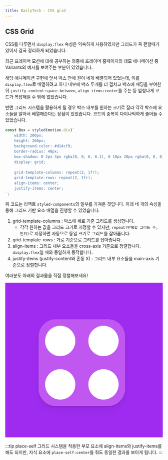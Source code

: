 ```yaml
---
title: DailyTech - CSS grid
---
```


## CSS Grid

CSS를 다루면서 `display:flex` 속성은 익숙하게 사용하였지만 그리드가 꼭 편할때가 있어서 결국 정리하게 되었습니다.

최근 프레이머 모션에 대해 공부하는 와중에 프레이머 홈페이지의 데모 애니메이션 중 Variants의 예시를 보여주는 부분이 있었습니다.

해당 애니메이션 구현에 앞서 박스 안에 원이 네개 배열되어 있었는데, 이를 `display:flex`로 배열하려고 하니 내부에 박스 두개를 더 겹치고 박스에 패딩을 부여한 뒤 `justify-content:space-between`, `align-items:center`를 주는 둥 엄청나게 코드가 복잡해질 수 밖에 없었습니다.

반면 그리드 시스템을 활용하게 될 경우 박스 내부를 원하는 크기로 잘라 각각 박스에 요소들을 알아서 배열해준다는 장점이 있었습니다. 코드의 중복이 다이나믹하게 줄어들 수 있었습니다.

```javascript
const Box = styled(motion.div)`
    width: 200px;
    height: 200px;
    background-color: #d14cf9;
    border-radius: 40px;
    box-shadow: 0 2px 3px rgba(0, 0, 0, 0.1), 0 10px 20px rgba(0, 0, 0, 0.06);
    display: grid;

    grid-template-columns: repeat(2, 1fr);
    grid-template-rows: repeat(2, 1fr);
    align-items: center;
    justify-items: center;
`;
```

위 코드는 리액트 `styled-components`의 일부를 가져온 것입니다. 아래 네 개의 속성을 통해 그리드 기반 요소 배열을 진행할 수 있었습니다.

1. grid-template-columns : 박스에 세로 기준 그리드를 생성합니다.
    - 각각 원하는 값을 그리드 크기로 지정할 수 있지만, `repeat(반복할 그리드 수, 단위)`로 지정하면 자동으로 동일 크기로 그리드를 잡아줍니다.
2. grid-template-rows : 가로 기준으로 그리드를 잡아줍니다.
3. align-items : 그리드 내부 요소들을 cross-axis 기준으로 정렬합니다. `display:flex`일 때와 동일하게 동작합니다.
4. justify-items (justify-content와 혼동 X) : 그리드 내부 요소들을 main-axis 기준으로 정렬합니다.

여러분도 아래의 결과물을 직접 정렬해보세요!

![framer](../.vuepress/assets/daily/axis.png)

:::tip place-self
그리드 시스템을 적용한 부모 요소에 align-items와 justify-items를 해도 되지만, 자식 요소에 `place-self:center`를 줘도 동일한 결과를 보이게 됩니다.
:::
